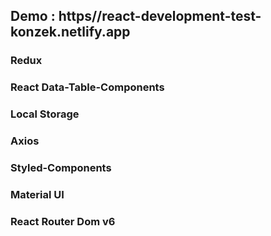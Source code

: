 ## Demo : https//react-development-test-konzek.netlify.app

### Redux

### React Data-Table-Components

### Local Storage

### Axios

### Styled-Components

### Material UI

### React Router Dom v6

